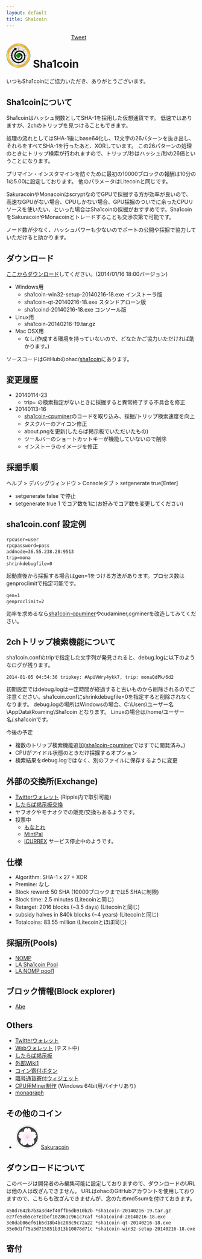 ```yaml
---
layout: default
title: Sha1coin
---
```


<div style="position:absolute;top:20;left:400px">
<a href="https://twitter.com/share" class="twitter-share-button" data-via="ohac">Tweet</a>
<script>!function(d,s,id){var js,fjs=d.getElementsByTagName(s)[0],p=/^http:/.test(d.location)?'http':'https';if(!d.getElementById(id)){js=d.createElement(s);js.id=id;js.src=p+'://platform.twitter.com/widgets.js';fjs.parentNode.insertBefore(js,fjs);}}(document, 'script', 'twitter-wjs');</script>
<div class="fb-like" data-href="http://ohac.github.io/sha1coin" data-layout="button_count" data-action="like" data-show-faces="true" data-share="true"></div>
</div>

# ![sha1coin64](images/sha1coin64.png) Sha1coin

いつもSha1coinにご協力いただき、ありがとうございます。

## Sha1coinについて

Sha1coinはハッシュ関数としてSHA-1を採用した仮想通貨です。
低速ではありますが、2chのトリップを見つけることもできます。

処理の流れとしてはSHA-1後にbase64化し、12文字の26パターンを抜き出し、それらをすべてSHA-1を行ったあと、XORしています。
この26パターンの処理のときにトリップ検索が行われますので、トリップ/秒はハッシュ/秒の26倍ということになります。

プリマイン・インスタマインを防ぐために最初の10000ブロックの報酬は10分の1の5.00に設定しております。
他のパラメータはLitecoinと同じです。

SakuracoinやMonacoinはscryptなのでGPUで採掘する方が効率が良いので、高速なGPUがない場合、CPUしかない場合、GPU採掘のついでに余ったCPUリソースを使いたい、といった場合はSha1coinの採掘がおすすめです。Sha1coinをSakuracoinやMonacoinとトレードすることも交渉次第で可能です。

ノード数が少なく、ハッシュパワーも少ないのでポートの公開や採掘で協力していただけると助かります。

## ダウンロード

[ここからダウンロード]してください。(2014/01/16 18:00バージョン)

* Windows用
  * sha1coin-win32-setup-20140216-18.exe インストーラ版
  * sha1coin-qt-20140216-18.exe スタンドアローン版
  * sha1coind-20140216-18.exe コンソール版
* Linux用
  * sha1coin-20140216-19.tar.gz
* Mac OSX用
  * なし(作成する環境を持っていないので、どなたかご協力いただければ助かります。)

ソースコードはGitHubのohac/[sha1coin]にあります。

## 変更履歴

* 20140114-23
  * trip= の検索指定がないときに採掘すると異常終了する不具合を修正
* 20140113-16
  * [sha1coin-cpuminer]のコードを取り込み、採掘/トリップ検索速度を向上
  * タスクバーのアイコン修正
  * about.pngを更新(したらば掲示板でいただいたもの)
  * ツールバーのショートカットキーが機能していないので削除
  * インストーラのイメージを修正

## 採掘手順

ヘルプ > デバッグウィンドウ > Consoleタブ > setgenerate true[Enter]

* setgenerate false で停止
* setgenerate true 1 でコア数を1に(お好みでコア数を変更してください)

## sha1coin.conf 設定例

    rpcuser=user
    rpcpassword=pass
    addnode=36.55.238.28:9513
    trip=mona
    shrinkdebugfile=0

起動直後から採掘する場合はgen=1をつける方法があります。プロセス数はgenproclimitで指定可能です。

    gen=1
    genproclimit=2

効率を求めるなら[sha1coin-cpuminer]やcudaminer,cgminerを改造してみてください。

## 2chトリップ検索機能について

sha1coin.confのtripで指定した文字列が発見されると、debug.logに以下のようなログが残ります。

    2014-01-05 04:54:36 tripkey: #ApUVWry4ykk7, trip: monaQdPk/6d2

初期設定ではdebug.logは一定時間が経過すると古いものから削除されるのでご注意ください。sha1coin.confにshrinkdebugfile=0を指定すると削除されなくなります。
debug.logの場所はWindowsの場合、C:\Users\ユーザー名\AppData\Roaming\Sha1coin となります。
Linuxの場合は/home/ユーザー名/.sha1coinです。

今後の予定

* 複数のトリップ検索機能追加([sha1coin-cpuminer]ではすでに開発済み。)
* CPUがアイドル状態のときだけ採掘するオプション
* 検索結果をdebug.logではなく、別のファイルに保存するように変更

## 外部の交換所(Exchange)

* [Twitterウォレット] (Ripple内で取引可能)
* [したらば掲示板交換]
* ヤフオクやモナオクでの販売/交換もあるようです。
* 投票中
  * [もなとれ](http://vote.monatr.jp/)
  * [MintPal](https://www.mintpal.com/voting#SHA)
  * [ICURREX](https://www.icurrex.com/vote) サービス停止中のようです。

## 仕様

* Algorithm: SHA-1 x 27 + XOR
* Premine: なし
* Block reward: 50 SHA (10000ブロックまでは5 SHAに制限)
* Block time: 2.5 minutes (Litecoinと同じ)
* Retarget: 2016 blocks (~3.5 days) (Litecoinと同じ)
* subsidy halves in 840k blocks (~4 years) (Litecoinと同じ)
* Totalcoins: 83.55 million (Litecoinとほぼ同じ)

## 採掘所(Pools)

* [NOMP]
* [LA Sha1coin Pool]
* [LA NOMP pool1]

## ブロック情報(Block explorer)

* [Abe]

## Others

* [Twitterウォレット]
* [Webウォレット] (テスト中)
* [したらば掲示板]
* [外部Wiki1]
* [コイン寄付ボタン]
* [暗号通貨寄付ウィジェット]
* [CPU用Miner制作] (Windows 64bit用バイナリあり)
* [monagraph]

## その他のコイン

* ![sakuracoin64](images/sakuracoin64.png) [Sakuracoin]

## ダウンロードについて

このページは開発者のみ編集可能に設定しておりますので、ダウンロードのURLは他の人は改ざんできません。
URLはohacのGitHubアカウントを使用しておりますので、こちらも改ざんできませんが、念のためmd5sumを付けておきます。

    458d7642b7b3a3d4ef40ffb6db910b2b *sha1coin-20140216-19.tar.gz
    e27fe5eb5ce7e1bef102861c961c7caf *sha1coind-20140216-18.exe
    3e0dab06ef61b5d18b4bc208c9c72a22 *sha1coin-qt-20140216-18.exe
    35e0d1f75a3d715851b313b10078d71c *sha1coin-win32-setup-20140216-18.exe

## 寄付

<script src="http://coindonationwidget.com/widget/coin.js"></script>
<script>
  CoinWidgetCom.go({
    wallet_address: "MNjFh6TvqYRS2xZMyfEcuKMhiitacKvysY"
    , currency: "monacoin"
    , counter: "count"
    , qrcode: true
    , auto_show: false
    , decimals: 4
    , lbl_button: "寄付する"
    , lbl_address: "以下のアドレスに寄付する:"
    , lbl_count: "回"
    , lbl_amount: "MONA"
  });
</script>
<script>
  CoinWidgetCom.go({
    wallet_address: "MTu6jrxp5xD6RHWeZUEpw7X5WnpmEzYTkd"
    , currency: "sakuracoin"
    , counter: "count"
    , qrcode: true
    , auto_show: false
    , decimals: 4
    , lbl_button: "寄付する"
    , lbl_address: "以下のアドレスに寄付する:"
    , lbl_count: "回"
    , lbl_amount: "SKR"
  });
</script>
<script>
  CoinWidgetCom.go({
    wallet_address: "SQqr32xpK6hkmDyJRvPLaLFzqzfjq1Dr6f"
    , currency: "sha1coin"
    , counter: "count"
    , qrcode: true
    , auto_show: false
    , decimals: 4
    , lbl_button: "寄付する"
    , lbl_address: "以下のアドレスに寄付する:"
    , lbl_count: "回"
    , lbl_amount: "SHA"
  });
</script>
<br>
<br>
<br>
<br>
<br>
<br>
<br>


[Bitmessage]: https://bitmessage.ch/
[Sha1coin]: http://ohac.github.io/sha1coin/
[ここからダウンロード]: https://github.com/ohac/sha1coin/releases
[したらば掲示板交換]: http://jbbs.shitaraba.net/bbs/read.cgi/internet/19552/1388817096/l50
[したらば掲示板]: http://jbbs.shitaraba.net/internet/19552/
[外部Wiki1]: ttp://www59.atwiki.jp/japancryptocurrency/pages/18.html
[sha1coin]: https://github.com/ohac/sha1coin
[sha1coin-cpuminer]: https://github.com/ohac/sha1coin-cpuminer
[Sakuracoin]: http://ohac.github.io/sakuracoin/
[Twitterウォレット]: http://www.sighash.info/
[Webウォレット]: http://coins.asiru.info/index2.html
[コイン寄付ボタン]: http://bitcoinlove.lv9.co/
[Abe]: http://abe.sighash.info/
[暗号通貨寄付ウィジェット]: http://coindonationwidget.com/jp/
[CPU用Miner制作]: http://bitcoinlove.lv9.co/cpucoin.php
[NOMP]: http://nomp.sighash.info/
[monagraph]: http://monagraph.com/
[LA Sha1coin Pool]: http://multi.xau.jp/sha1coin/
[LA NOMP pool1]: http://pool1.xau.jp/
